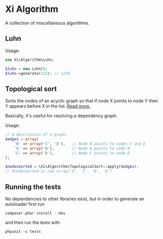 # Xi Algorithm

A collection of miscellaneous algorithms.

## Luhn

Usage:

```php
use Xi\Algorithm\Luhn;

$luhn = new Luhn();
$luhn->generate(123); // 1230
```

## Topological sort

Sorts the nodes of an acyclic graph so that if node X points to node Y then Y appears before X in the list. [Read more.](http://en.wikipedia.org/wiki/Topological_sorting)

Basically, it's useful for resolving a dependency graph.

Usage:

```php
// A description of a graph:
$edges = array(
    'B' => array('C', 'D'),   // Node B points to nodes C and D
    'A' => array('B'),        // Node A points to node B
    'C' => array('D'),        // Node C points to node D
);

$nodesSorted = \Xi\Algorithm\TopologicalSort::apply($edges);
// $nodesSorted is now array('D', 'C', 'B', 'A')
```


## Running the tests

No dependencies to other libraries exist, but in order to generate an autoloader
first run

```
composer.phar install --dev
```

and then run the tests with

```
phpunit -c tests
```
